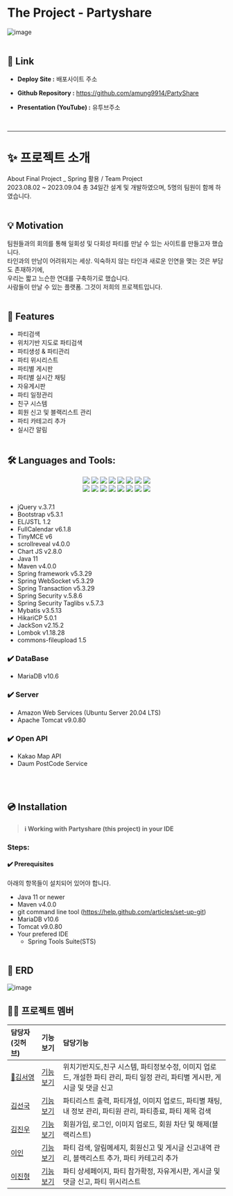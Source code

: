 
# The Project - Partyshare

![image](https://github.com/amung9914/PartyShare/assets/137124338/a0eb259b-6a6e-4ad5-8394-877e0f766918)
<br><br/>
## 🔗 Link
- **Deploy Site :** 배포사이트 주소

- **Github Repository :** https://github.com/amung9914/PartyShare
  
- **Presentation (YouTube) :** 유투브주소
<br/>

* * *

#  ✨ 프로젝트 소개
About Final Project _ Spring 활용 / Team Project <br/>
2023.08.02 ~ 2023.09.04 총 34일간 설계 및 개발하였으며, 5명의 팀원이 함께 하였습니다.
<br><br/>
## 💡 Motivation
팀원들과의 회의를 통해 일회성 및 다회성 파티를 만날 수 있는 사이트를 만들고자 했습니다.  <br/>
타인과의 만남이 어려워지는 세상. 익숙하지 않는 타인과 새로운 인연을 맺는 것은 부담도 존재하기에, <br/>
우리는 짧고 느슨한 연대를 구축하기로 했습니다. <br/>
사람들이 만날 수 있는 플랫폼. 그것이 저희의 프로젝트입니다. 
<br><br>

## 📌 Features
- 파티검색
- 위치기반 지도로 파티검색
- 파티생성 & 파티관리
- 파티 위시리스트
- 파티별 게시판
- 파티별 실시간 채팅
- 자유게시판
- 파티 일정관리
- 친구 시스템
- 회원 신고 및 블랙리스트 관리
- 파티 카테고리 추가
- 실시간 알림
<br><br>



## 🛠 Languages and Tools:

<div align="center">
	<img src="https://img.shields.io/badge/Java-007396?style=flat&logo=Java&logoColor=white" />
	<img src="https://img.shields.io/badge/HTML5-E34F26?style=flat&logo=HTML5&logoColor=white" />
	<img src="https://img.shields.io/badge/CSS3-1572B6?style=flat&logo=CSS3&logoColor=white" />
  <img src="https://img.shields.io/badge/JavaScript-F7DF1E?style=flat&logo=JavaScript&logoColor=white" />
  <img src="https://img.shields.io/badge/jQuery-0769AD?style=flat&logo=jQuery&logoColor=white" />
  <img src="https://img.shields.io/badge/Bootstrap-7952B3?style=flat&logo=Bootstrap&logoColor=white" />
  <img src="https://img.shields.io/badge/Chart.js-FF6384?style=flat&logo=Chart.js&logoColor=white" />
  <img src="https://img.shields.io/badge/Apache Maven-C71A36?style=flat&logo=Apache Maven&logoColor=white" />
  <br/>
  <img src="https://img.shields.io/badge/Spring-6DB33F?style=flat&logo=Spring&logoColor=white" />
  <img src="https://img.shields.io/badge/Spring Security-6DB33F?style=flat&logo=Spring Security&logoColor=white" />
  <img src="https://img.shields.io/badge/MariaDB-003545?style=flat&logo=MariaDB&logoColor=white" />
  <img src="https://img.shields.io/badge/Amazon AWS-232F3E?style=flat&logo=Amazon AWS&logoColor=white" />
  <img src="https://img.shields.io/badge/Apache Tomcat-F8DC75?style=flat&logo=Apache Tomcat&logoColor=white" />
  <img src="https://img.shields.io/badge/Kakao-FFCD00?style=flat&logo=Kakao&logoColor=white" />
  <img src="https://img.shields.io/badge/Git-F05032?style=flat&logo=Git&logoColor=white" />
  <img src="https://img.shields.io/badge/Notion-000000?style=flat&logo=Notion&logoColor=white" />
</div>

### 
- jQuery v.3.7.1
- Bootstrap v5.3.1
- EL/JSTL 1.2
- FullCalendar v6.1.8
- TinyMCE v6
- scrollreveal v4.0.0
- Chart JS v2.8.0
- Java 11
- Maven v4.0.0
- Spring framework v5.3.29
- Spring WebSocket v5.3.29
- Spring Transaction v5.3.29
- Spring Security v.5.8.6
- Spring Security Taglibs v.5.7.3
- Mybatis v3.5.13
- HikariCP 5.0.1
- JackSon v2.15.2
- Lombok v1.18.28
- commons-fileupload 1.5

### ✔️ DataBase
- MariaDB v10.6

### ✔️ Server
- Amazon Web Services (Ubuntu Server 20.04 LTS)
- Apache Tomcat v9.0.80

### ✔️ Open API
- Kakao Map API
- Daum PostCode Service
  
<br><br/>
## 💿 Installation
> #### ℹ️ Working with Partyshare (this project) in your IDE
### Steps:
#### ✔️ Prerequisites
아래의 항목들이 설치되어 있어야 합니다.
- Java 11 or newer
- Maven v4.0.0
- git command line tool (https://help.github.com/articles/set-up-git)
- MariaDB v10.6
- Tomcat v9.0.80
- Your prefered IDE
    - Spring Tools Suite(STS)
<br><br/>
## 🧱 ERD
![image](https://github.com/amung9914/PartyShare/assets/137124338/113952a5-6f90-4e1b-a638-9a2697b7dd89)

## ‍🧑‍💻 프로젝트 멤버

|담당자(깃허브)|기능보기|담당기능|
|:---|:---|:---|
|[🔰김서영](https://github.com/amung9914) |[기능보기](https://github.com/amung9914/PartyShare/edit/master/README.md)|위치기반지도,친구 시스템, 파티정보수정, 이미지 업로드, 개설한 파티 관리, 파티 일정 관리, 파티별 게시판, 게시글 및 댓글 신고|
|[김선국](https://github.com/rlatjsrnr) |[기능보기](https://github.com/amung9914/PartyShare/edit/master/README.md)|파티리스트 출력, 파티개설, 이미지 업로드, 파티별 채팅, 내 정보 관리, 파티원 관리, 파티종료, 파티 제목 검색|
|[김진우](https://github.com/kimjw1200) |[기능보기](https://github.com/amung9914/PartyShare/edit/master/README.md)|회원가입, 로그인, 이미지 업로드, 회원 차단 및 해제(블랙리스트)|
|[이인](https://github.com/ini-code) |[기능보기](https://github.com/amung9914/PartyShare/edit/master/README.md)|파티 검색, 알림메세지, 회원신고 및 게시글 신고내역 관리, 블랙리스트 추가, 파티 카테고리 추가|
|[이진형](https://github.com/JinLeebriller) |[기능보기](https://github.com/amung9914/PartyShare/edit/master/README.md)|파티 상세페이지, 파티 참가확정, 자유게시판, 게시글 및 댓글 신고, 파티 위시리스트|



